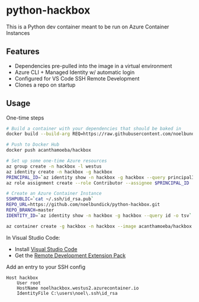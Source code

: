 # python-hackbox

This is a Python dev container meant to be run on Azure Container Instances

## Features

* Dependencies pre-pulled into the image in a virtual environment
* Azure CLI + Managed Identity w/ automatic login
* Configured for VS Code SSH Remote Development
* Clones a repo on startup

## Usage

One-time steps

```bash
# Build a container with your dependencies that should be baked in
docker build --build-arg REQ=https://raw.githubusercontent.com/noelbundick/python-hackbox/master/requirements.txt

# Push to Docker Hub
docker push acanthamoeba/hackbox

# Set up some one-time Azure resources
az group create -n hackbox -l westus
az identity create -n hackbox -g hackbox
PRINCIPAL_ID=`az identity show -n hackbox -g hackbox --query principalId -o tsv`
az role assignment create --role Contributor --assignee $PRINCIPAL_ID

# Create an Azure Container Instance
SSHPUBLIC=`cat ~/.ssh/id_rsa.pub`
REPO_URL=https://github.com/noelbundick/python-hackbox.git
REPO_BRANCH=master
IDENTITY_ID=`az identity show -n hackbox -g hackbox --query id -o tsv`

az container create -g hackbox -n hackbox --image acanthamoeba/hackbox:latest -e "REPO_URL=$REPO_URL" "REPO_BRANCH=$REPO_BRANCH" "SSH_PUBLIC_KEY=$SSHPUBLIC" --ports 22 --dns-name-label noelhackbox --cpu 2 --memory 2 --assign-identity $IDENTITY_ID
```

In Visual Studio Code:

* Install [Visual Studio Code](https://code.visualstudio.com)
* Get the [Remote Development Extension Pack](https://marketplace.visualstudio.com/items?itemName=ms-vscode-remote.vscode-remote-extensionpack)

Add an entry to your SSH config

```
Host hackbox
    User root
    HostName noelhackbox.westus2.azurecontainer.io
    IdentityFile C:\users\noel\.ssh\id_rsa
```
